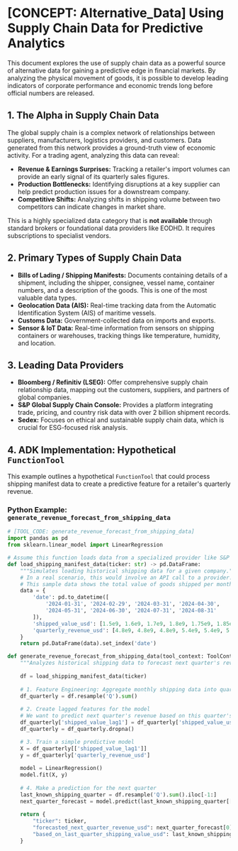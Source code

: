 # [CONCEPT: Alternative_Data] Using Supply Chain Data for Predictive Analytics

This document explores the use of supply chain data as a powerful source of alternative data for gaining a predictive edge in financial markets. By analyzing the physical movement of goods, it is possible to develop leading indicators of corporate performance and economic trends long before official numbers are released.

## 1. The Alpha in Supply Chain Data

The global supply chain is a complex network of relationships between suppliers, manufacturers, logistics providers, and customers. Data generated from this network provides a ground-truth view of economic activity. For a trading agent, analyzing this data can reveal:

- **Revenue & Earnings Surprises:** Tracking a retailer's import volumes can provide an early signal of its quarterly sales figures.
- **Production Bottlenecks:** Identifying disruptions at a key supplier can help predict production issues for a downstream company.
- **Competitive Shifts:** Analyzing shifts in shipping volume between two competitors can indicate changes in market share.

This is a highly specialized data category that is **not available** through standard brokers or foundational data providers like EODHD. It requires subscriptions to specialist vendors.

## 2. Primary Types of Supply Chain Data

- **Bills of Lading / Shipping Manifests:** Documents containing details of a shipment, including the shipper, consignee, vessel name, container numbers, and a description of the goods. This is one of the most valuable data types.
- **Geolocation Data (AIS):** Real-time tracking data from the Automatic Identification System (AIS) of maritime vessels.
- **Customs Data:** Government-collected data on imports and exports.
- **Sensor & IoT Data:** Real-time information from sensors on shipping containers or warehouses, tracking things like temperature, humidity, and location.

## 3. Leading Data Providers

- **Bloomberg / Refinitiv (LSEG):** Offer comprehensive supply chain relationship data, mapping out the customers, suppliers, and partners of global companies.
- **S&P Global Supply Chain Console:** Provides a platform integrating trade, pricing, and country risk data with over 2 billion shipment records.
- **Sedex:** Focuses on ethical and sustainable supply chain data, which is crucial for ESG-focused risk analysis.

## 4. ADK Implementation: Hypothetical `FunctionTool`

This example outlines a hypothetical `FunctionTool` that could process shipping manifest data to create a predictive feature for a retailer's quarterly revenue.

### Python Example: `generate_revenue_forecast_from_shipping_data`

```python
# [TOOL_CODE: generate_revenue_forecast_from_shipping_data]
import pandas as pd
from sklearn.linear_model import LinearRegression

# Assume this function loads data from a specialized provider like S&P Global
def load_shipping_manifest_data(ticker: str) -> pd.DataFrame:
    """Simulates loading historical shipping data for a given company."""
    # In a real scenario, this would involve an API call to a provider.
    # This sample data shows the total value of goods shipped per month.
    data = {
        'date': pd.to_datetime([
            '2024-01-31', '2024-02-29', '2024-03-31', '2024-04-30', 
            '2024-05-31', '2024-06-30', '2024-07-31', '2024-08-31'
        ]),
        'shipped_value_usd': [1.5e9, 1.6e9, 1.7e9, 1.8e9, 1.75e9, 1.85e9, 1.9e9, 2.0e9],
        'quarterly_revenue_usd': [4.8e9, 4.8e9, 4.8e9, 5.4e9, 5.4e9, 5.4e9, None, None]
    }
    return pd.DataFrame(data).set_index('date')

def generate_revenue_forecast_from_shipping_data(tool_context: ToolContext, ticker: str) -> dict:
    """Analyzes historical shipping data to forecast next quarter's revenue."""
    
    df = load_shipping_manifest_data(ticker)
    
    # 1. Feature Engineering: Aggregate monthly shipping data into quarterly data
    df_quarterly = df.resample('Q').sum()
    
    # 2. Create lagged features for the model
    # We want to predict next quarter's revenue based on this quarter's shipping value
    df_quarterly['shipped_value_lag1'] = df_quarterly['shipped_value_usd'].shift(1)
    df_quarterly = df_quarterly.dropna()

    # 3. Train a simple predictive model
    X = df_quarterly[['shipped_value_lag1']]
    y = df_quarterly['quarterly_revenue_usd']
    
    model = LinearRegression()
    model.fit(X, y)
    
    # 4. Make a prediction for the next quarter
    last_known_shipping_quarter = df.resample('Q').sum().iloc[-1:]
    next_quarter_forecast = model.predict(last_known_shipping_quarter[['shipped_value_usd']])
    
    return {
        "ticker": ticker,
        "forecasted_next_quarter_revenue_usd": next_quarter_forecast[0],
        "based_on_last_quarter_shipping_value_usd": last_known_shipping_quarter['shipped_value_usd'].iloc[0]
    }
```
